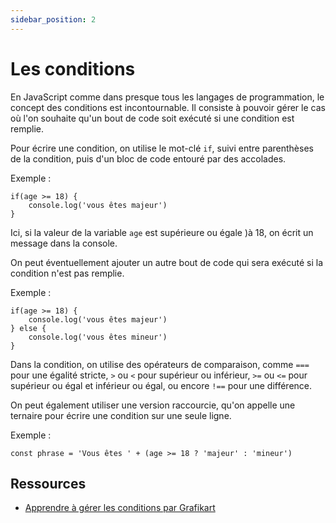 ```yaml
---
sidebar_position: 2
---
```


# Les conditions

En JavaScript comme dans presque tous les langages de programmation, le concept des conditions est incontournable. Il consiste à pouvoir gérer le cas où l'on souhaite qu'un bout de code soit exécuté si une condition est remplie.

Pour écrire une condition, on utilise le mot-clé ```if```, suivi entre parenthèses de la condition, puis d'un bloc de code entouré par des accolades.

Exemple :

```
if(age >= 18) {
    console.log('vous êtes majeur')
}
```

Ici, si la valeur de la variable ```age``` est supérieure ou égale )à 18, on écrit un message dans la console.

On peut éventuellement ajouter un autre bout de code qui sera exécuté si la condition n'est pas remplie.

Exemple :

```
if(age >= 18) {
    console.log('vous êtes majeur')
} else {
    console.log('vous êtes mineur')
}
```

Dans la condition, on utilise des opérateurs de comparaison, comme ```===``` pour une égalité stricte, ```>``` ou ```<``` pour supérieur ou inférieur, ```>=``` ou ```<=``` pour supérieur ou égal et inférieur ou égal, ou encore ```!==``` pour une différence.

On peut également utiliser une version raccourcie, qu'on appelle une ternaire pour écrire une condition sur une seule ligne.

Exemple :

```
const phrase = 'Vous êtes ' + (age >= 18 ? 'majeur' : 'mineur')
```

 ## Ressources

* [Apprendre à gérer les conditions par Grafikart](https://grafikart.fr/tutoriels/conditions-2056#autoplay)